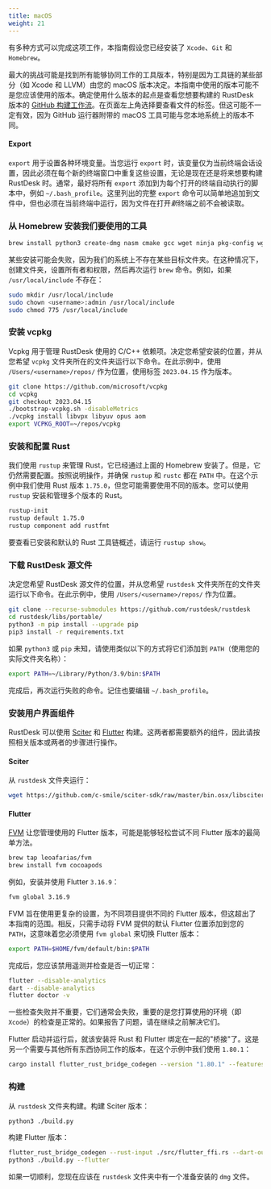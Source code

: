 ```yaml
---
title: macOS
weight: 21
---
```


有多种方式可以完成这项工作，本指南假设您已经安装了 `Xcode`、`Git` 和 `Homebrew`。

最大的挑战可能是找到所有能够协同工作的工具版本，特别是因为工具链的某些部分（如 Xcode 和 LLVM）由您的 macOS 版本决定。本指南中使用的版本可能不是您应该使用的版本。确定使用什么版本的起点是查看您想要构建的 RustDesk 版本的 [GitHub 构建工作流](https://github.com/rustdesk/rustdesk/blob/master/.github/workflows/flutter-build.yml)。在页面左上角选择要查看文件的标签。但这可能不一定有效，因为 GitHub 运行器附带的 macOS 工具可能与您本地系统上的版本不同。

#### Export
`export` 用于设置各种环境变量。当您运行 `export` 时，该变量仅为当前终端会话设置，因此必须在每个新的终端窗口中重复这些设置，无论是现在还是将来想要构建 RustDesk 时。通常，最好将所有 `export` 添加到为每个打开的终端自动执行的脚本中，例如 `~/.bash_profile`。这里列出的完整 `export` 命令可以简单地追加到文件中，但也必须在当前终端中运行，因为文件在打开*新*终端之前不会被读取。

### 从 Homebrew 安装我们要使用的工具

```sh
brew install python3 create-dmg nasm cmake gcc wget ninja pkg-config wget rustup
```

某些安装可能会失败，因为我们的系统上不存在某些目标文件夹。在这种情况下，创建文件夹，设置所有者和权限，然后再次运行 `brew` 命令。例如，如果 `/usr/local/include` 不存在：
```sh
sudo mkdir /usr/local/include
sudo chown <username>:admin /usr/local/include
sudo chmod 775 /usr/local/include
```

### 安装 vcpkg
Vcpkg 用于管理 RustDesk 使用的 C/C++ 依赖项。决定您希望安装的位置，并从您希望 `vcpkg` 文件夹所在的文件夹运行以下命令。在此示例中，使用 `/Users/<username>/repos/` 作为位置，使用标签 `2023.04.15` 作为版本。

```sh
git clone https://github.com/microsoft/vcpkg
cd vcpkg
git checkout 2023.04.15
./bootstrap-vcpkg.sh -disableMetrics
./vcpkg install libvpx libyuv opus aom
export VCPKG_ROOT=~/repos/vcpkg
```

### 安装和配置 Rust
我们使用 `rustup` 来管理 Rust，它已经通过上面的 Homebrew 安装了。但是，它仍然需要配置。按照说明操作，并确保 `rustup` 和 `rustc` 都在 `PATH` 中。在这个示例中我们使用 Rust 版本 `1.75.0`，但您可能需要使用不同的版本。您可以使用 `rustup` 安装和管理多个版本的 Rust。

```sh
rustup-init
rustup default 1.75.0
rustup component add rustfmt
```
要查看已安装和默认的 Rust 工具链概述，请运行 `rustup show`。

### 下载 RustDesk 源文件

决定您希望 RustDesk 源文件的位置，并从您希望 `rustdesk` 文件夹所在的文件夹运行以下命令。在此示例中，使用 `/Users/<username>/repos/` 作为位置。

```sh
git clone --recurse-submodules https://github.com/rustdesk/rustdesk
cd rustdesk/libs/portable/
python3 -m pip install --upgrade pip
pip3 install -r requirements.txt
```

如果 `python3` 或 `pip` 未知，请使用类似以下的方式将它们添加到 `PATH`（使用您的实际文件夹名称）：
```sh
export PATH=~/Library/Python/3.9/bin:$PATH
```
完成后，再次运行失败的命令。记住也要编辑 `~/.bash_profile`。

### 安装用户界面组件
RustDesk 可以使用 [Sciter](https://sciter.com/) 和 [Flutter](https://flutter.dev/) 构建。这两者都需要额外的组件，因此请按照相关版本或两者的步骤进行操作。

#### Sciter

从 `rustdesk` 文件夹运行：
```sh
wget https://github.com/c-smile/sciter-sdk/raw/master/bin.osx/libsciter.dylib
```

#### Flutter

[FVM](https://fvm.app/) 让您管理使用的 Flutter 版本，可能是能够轻松尝试不同 Flutter 版本的最简单方法。

```sh
brew tap leoafarias/fvm
brew install fvm cocoapods
```
例如，安装并使用 Flutter `3.16.9`：

```sh
fvm global 3.16.9
```
FVM 旨在使用更复杂的设置，为不同项目提供不同的 Flutter 版本，但这超出了本指南的范围。相反，只需手动将 FVM 提供的默认 Flutter 位置添加到您的 `PATH`，这意味着您必须使用 `fvm global` 来切换 Flutter 版本：

```sh
export PATH=$HOME/fvm/default/bin:$PATH
```

完成后，您应该禁用遥测并检查是否一切正常：

```sh
flutter --disable-analytics
dart --disable-analytics
flutter doctor -v
```
一些检查失败并不重要，它们通常会失败，重要的是您打算使用的环境（即 `Xcode`）的检查是正常的。如果报告了问题，请在继续之前解决它们。

Flutter 启动并运行后，就该安装将 Rust 和 Flutter 绑定在一起的"桥接"了。这是另一个需要与其他所有东西协同工作的版本，在这个示例中我们使用 `1.80.1`：

```sh
cargo install flutter_rust_bridge_codegen --version "1.80.1" --features "uuid"
```

### 构建

从 `rustdesk` 文件夹构建。构建 Sciter 版本：

```sh
python3 ./build.py
```

构建 Flutter 版本：
```sh
flutter_rust_bridge_codegen --rust-input ./src/flutter_ffi.rs --dart-output ./flutter/lib/generated_bridge.dart --c-output ./flutter/macos/Runner/bridge_generated.h
python3 ./build.py --flutter
```
如果一切顺利，您现在应该在 `rustdesk` 文件夹中有一个准备安装的 `dmg` 文件。